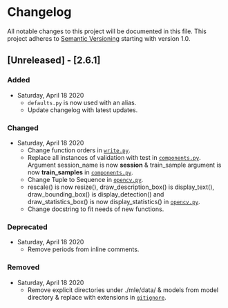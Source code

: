 # Changelog

All notable changes to this project will be documented in this file.
This project adheres to [Semantic Versioning](https://semver.org/spec/v2.0.0.html) starting with version 1.0.

## [Unreleased] - [2.6.1]

### Added

- Saturday, April 18 2020
  - `defaults.py` is now used with an alias.
  - Update changelog with latest updates.

### Changed

- Saturday, April 18 2020
  - Change function orders in [`write.py`](https://github.com/xames3/mle/commit/9b372dab59731d5095a17ab951cc0a63a0d99cc0).
  - Replace all instances of validation with test in [`components.py`](https://github.com/xames3/mle/commit/1aba4d8dcca3131b46ff3e49ccc8988d689bcaee). Argument session_name is now **session** & train_sample argument is now **train_samples** in [`components.py`](https://github.com/xames3/mle/commit/1aba4d8dcca3131b46ff3e49ccc8988d689bcaee).
  - Change Tuple to Sequence in [`opencv.py`](https://github.com/xames3/mle/commit/ea43b6f568846b0af55753d05a5984eac7001039).
  - rescale() is now resize(), draw_description_box() is display_text(), draw_bounding_box() is display_detection() and draw_statistics_box() is now display_statistics() in [`opencv.py`](https://github.com/xames3/mle/commit/ea43b6f568846b0af55753d05a5984eac7001039).
  - Change docstring to fit needs of new functions.

### Deprecated

- Saturday, April 18 2020
  - Remove periods from inline comments.

### Removed

- Saturday, April 18 2020
  - Remove explicit directories under ./mle/data/ & models from model directory & replace with extensions in [`gitignore`](https://github.com/xames3/mle/commit/f78430c239078e70009be2122e0d563c6f397cc5).
